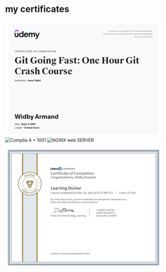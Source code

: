 # my certificates





![git udemy](/UC-704303b3-737a-4f70-8cd8-3e40fa76031c.jpeg)
![Comptia A + 1001](https://udemy-certificate.s3.amazonaws.com/image/UC-9893c293-5eaf-4ddd-a77b-9451725408ea.jpg)
![NGINX web SERVER](https://udemy-certificate.s3.amazonaws.com/image/UC-3f783138-683e-4107-a467-7f52172a8f26.jpg)

![Docker Linkedin](/docker.jpeg)
